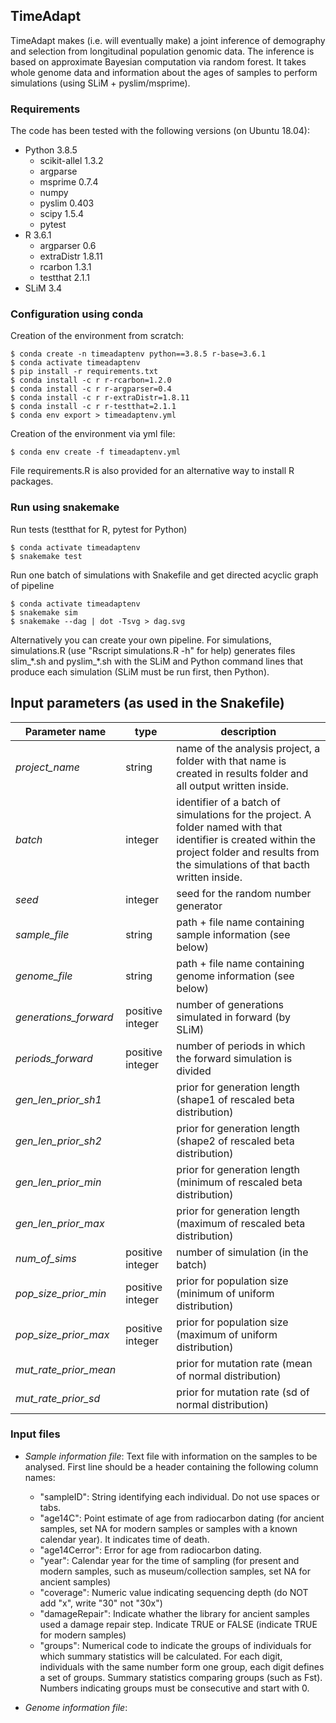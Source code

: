 ## TimeAdapt

TimeAdapt makes (i.e. will eventually make) a joint inference of demography and selection from longitudinal population genomic data. The inference is based on approximate Bayesian computation via random forest. It takes whole genome data and information about the ages of samples to perform simulations (using SLiM + pyslim/msprime).

### Requirements

The code has been tested with the following versions (on Ubuntu 18.04):

- Python 3.8.5
  - scikit-allel 1.3.2
  - argparse
  - msprime 0.7.4
  - numpy
  - pyslim 0.403
  - scipy 1.5.4
  - pytest
- R 3.6.1
  - argparser 0.6
  - extraDistr 1.8.11
  - rcarbon 1.3.1
  - testthat 2.1.1
- SLiM 3.4

### Configuration using conda

Creation of the environment from scratch:
```shell
$ conda create -n timeadaptenv python==3.8.5 r-base=3.6.1
$ conda activate timeadaptenv
$ pip install -r requirements.txt 
$ conda install -c r r-rcarbon=1.2.0
$ conda install -c r r-argparser=0.4
$ conda install -c r r-extraDistr=1.8.11
$ conda install -c r r-testthat=2.1.1
$ conda env export > timeadaptenv.yml
```

Creation of the environment via yml file:
```shell
$ conda env create -f timeadaptenv.yml
```

File requirements.R is also provided for an alternative way to install R packages.

### Run using snakemake

Run tests (testthat for R, pytest for Python)
```shell
$ conda activate timeadaptenv
$ snakemake test
```

Run one batch of simulations with Snakefile and get directed acyclic graph of pipeline
```shell
$ conda activate timeadaptenv
$ snakemake sim
$ snakemake --dag | dot -Tsvg > dag.svg
```

Alternatively you can create your own pipeline. For simulations, simulations.R (use "Rscript simulations.R -h" for help) generates files slim_\*.sh and pyslim_\*.sh with the SLiM and Python command lines that produce each simulation (SLiM must be run first, then Python).

## Input parameters (as used in the Snakefile)

| Parameter name | type | description |
|---|---|---------------|
| *project_name* | string | name of the analysis project, a folder with that name is created in results folder and all output written inside.|
| *batch* | integer | identifier of a batch of simulations for the project. A folder named with that identifier is created within the project folder and results from the simulations of that bacth written inside.|
| *seed* | integer | seed for the random number generator |
| *sample_file* | string |  path + file name containing sample information (see below)|
| *genome_file* | string | path + file name containing genome information (see below)|
| *generations_forward* | positive integer | number of generations simulated in forward (by SLiM)|
| *periods_forward* | positive integer | number of periods in which the forward simulation is divided|
| *gen_len_prior_sh1* | | prior for generation length (shape1 of rescaled beta distribution)|
| *gen_len_prior_sh2*| | prior for generation length (shape2 of rescaled beta distribution)|
| *gen_len_prior_min*| | prior for generation length (minimum of rescaled beta distribution)|
| *gen_len_prior_max*| | prior for generation length (maximum of rescaled beta distribution)|
| *num_of_sims* | positive integer | number of simulation (in the batch)|
| *pop_size_prior_min* | positive integer | prior for population size (minimum of uniform distribution)|
| *pop_size_prior_max* | positive integer | prior for population size (maximum of uniform distribution)|
| *mut_rate_prior_mean* |  |prior for mutation rate (mean of normal distribution)|
| *mut_rate_prior_sd* |  | prior for mutation rate (sd of normal distribution)|


### Input files

- *Sample information file*: Text file with information on the samples to be analysed. First line should be a header containing the following column names:
   - "sampleID": String identifying each individual. Do not use spaces or tabs.
   - "age14C": Point estimate of age from radiocarbon dating (for ancient samples, set NA for modern samples or samples with a known calendar year). It indicates time of death.
   - "age14Cerror": Error for age from radiocarbon dating.
   - "year": Calendar year for the time of sampling (for present and modern samples, such as museum/collection samples, set NA for ancient samples)
   - "coverage": Numeric value indicating sequencing depth (do NOT add "x", write "30" not "30x")
   - "damageRepair": Indicate whather the library for ancient samples used a damage repair step. Indicate TRUE or FALSE (indicate TRUE for modern samples)
   - "groups": Numerical code to indicate the groups of individuals for which summary statistics will be calculated. For each digit, individuals with the same number form one group, each digit defines a set of groups. Summary statistics comparing groups (such as Fst). Numbers indicating groups must be consecutive and start with 0.

- *Genome information file*:
